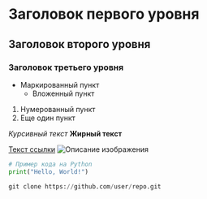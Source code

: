 # Заголовок первого уровня
## Заголовок второго уровня
### Заголовок третьего уровня

- Маркированный пункт
  - Вложенный пункт
1. Нумерованный пункт
2. Еще один пункт

*Курсивный текст*
**Жирный текст**

[Текст ссылки](URL)
![Описание изображения](ссылка_на_изображение)

```python
# Пример кода на Python
print("Hello, World!")

git clone https://github.com/user/repo.git